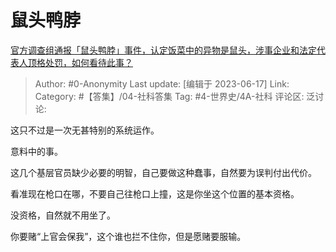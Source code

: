 # 鼠头鸭脖
[官方调查组通报「鼠头鸭脖」事件，认定饭菜中的异物是鼠头，涉事企业和法定代表人顶格处罚，如何看待此事？](https://www.zhihu.com/question/607131041/answer/3078047630)

> Author: #0-Anonymity
> Last update: [编辑于 2023-06-17]
> Link:
> Category: #【答集】/04-社科答集
> Tag: #4-世界史/4A-社科
> 评论区:
> 泛讨论:

这只不过是一次无甚特别的系统运作。

意料中的事。

这几个基层官员缺少必要的明智，自己要做这种蠢事，自然要为误判付出代价。

看准现在枪口在哪，不要自己往枪口上撞，这是你坐这个位置的基本资格。

没资格，自然就不用坐了。

你要赌“上官会保我”，这个谁也拦不住你，但是愿赌要服输。

